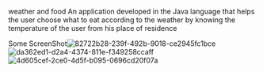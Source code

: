 weather and food
An application developed in the Java language that helps the user choose what to eat according to the weather by knowing the temperature of the user from his place of residence

Some ScreenShot![82722b28-239f-492b-9018-ce2945fc1bce](https://user-images.githubusercontent.com/68753686/150504655-12b67f30-0fc7-4c04-a984-7d9d4f4c5e58.jpg)
![da362ed1-d2a4-4374-811e-f349258ccaff](https://user-images.githubusercontent.com/68753686/150504659-79d16e80-2384-432f-8107-c24b3c066141.jpg)
![4d605cef-2ce0-4d5f-b095-0696cd20f07a](https://user-images.githubusercontent.com/68753686/150504662-2a627d3b-ecf1-44e6-8af9-0ded93d67fe8.jpg)
